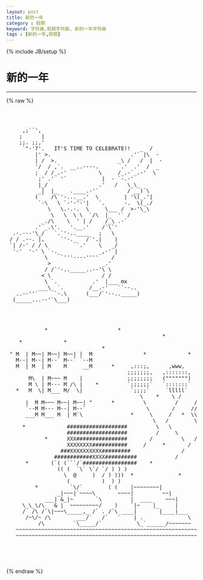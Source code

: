 ```yaml
---
layout: post
title: 新的一年
category : 假期
keyword: 字符画,假期字符画, 新的一年字符画
tags : [新的一年,假期]
---
```

{% include JB/setup %}
# 新的一年
---
{% raw %}
<pre>



     ,;``&#039;,
    ;      |
    ;;. ;;,&#039;
     `&quot;-&#039;7&#039;.   IT&#039;S TIME TO CELEBRATE!!   _  /
         |&#039; &gt;.                         .&#039;` |\  -
         | /  &gt;.                   _\ /   /  |  -
         &#039;/  / ,`.  __..----.       .&#039;  .&#039;  /  _
         ;  / /_.-&#039;          \     /_.-`_.-&#039;  \
          ;&#039; .&#039;  &#039;`           |  - `-.-&#039;
          |_/                .&#039;   /   \_\_
          _|  |_    .____.-&#039;`         / __)`\
         ( `  /\`&#039;-...__.&#039;  \        | &#039;\(_.&#039;|
          `-\   \ `-&#039;-&#039;-&#039;|   `.      -.  \(_./
             \   \.-.-.  \     \___ /  &gt;-&#039;\_\
              \   \  \ \  `/\  |_  &#039;` /
           _./\    \  &#039; | /    /_\ .-`
         .&#039; _.\&#039;.   &#039;.__.&#039;    /`\`&#039;
  .-.---&#039;\_/   `.`&#039;-..____   ;   \
 / / .--. |,     `&#039;-._   /`&#039;.|    |
 `| /-&#039; / / \         `.&#039;    \   _/
  &#039;-&#039;  &#039;-&#039; \ `-._            _,-&#039; |
            \    `&#039;&#039;&#039;----&#039;&#039;&#039;&#039;    /
             &gt;                _.&#039;
            / /`&#039;-.._____..--&#039;\ \
           &lt; \                / /
            \ `.           .&#039;  |___ mx
          ___\_ `.        /__.-&#039;   ``--..
   ..--&#039;&#039;`     `-.\      (___/`&#039;--.._____)
  (_____...--&#039;`\___) 




            *                      *
                                                 *
    *             *
                              *
 &quot; M  | M~~| M~~| M~~| |  M                *             *
   M--| M--| M--` M--` `--M
   M  | M  | M    M     __M      *     ,:::;,      ,www,        *
                                      ;;;;;;;,   ,:::::::,
       M\  | M~~~ M    |              ;;;;;;;;   (&quot;&quot;&quot;&quot;&quot;&quot;&quot;)
       M \ | M--- M /\ |    *         `;;;;;;`   `:::::::`   *
   *   M  \| M___ M/  \|               `;;;;`     `lllll`
                                          \    *    \ /     ,,,,
      |  M M~~~ M~~| M~~| &quot;      *         \         /     ///\\\
      `--M M--- M--| M--`                   \       /     ////\\\\
      ___M M___ M  | M`\               *     \     /   *  \\\\////
                                              \   /        \\\///
     *             ###################         \   \        `|``
                   ###################         /     \       /
            *      XXX################       /         \   /
                   XXXXXXXX###########     /     *       /
                 ###XXXXXXXXXX#########                /      *
               ############XXXX##########            /
      *       (`( (```/`#################    *
                (( (  `\` \`/ `/ ) ) )
                  \  @     )  / ) )))  *              *
                   (          )  ) )
         *          `\/`        ( (    |~~~~~~~~|             *
                _|~~~|`~~~~\       ~~~~|         ~~|
            ___| &amp;_|~       `\         |  ____    ~~~|
     \_\_\/\   &amp; |  ~~~~~~~~~/    )    `|~    |_     |
     /  /\ /`\|~~~\_____,_ /` . /`\ ____|       |____|___   *
      /~\/~ /\        ___/`   /`   `    | .              \
          /\         `\_____/`           \_`______/~~~~~~~
   ~~~~~~~~~~~~~~~~~~~~~~~~~~~~~~~~~~~~~~~~~~~~~~~~~~~~~~~~~~~~~~~~
   ~~~~~~~~~~~~~~~~~~~~~~~~~~~~~~~~~~~~~~~~~~~~~~~~~~~~~~~~~~~~~~~~



 </pre>
{% endraw %}
